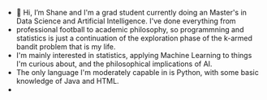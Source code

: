 - 👋 Hi, I’m Shane and I'm a grad student currently doing an Master's in Data Science and Artificial Intelligence. I've done everything from
- professional football to academic philosophy, so programmning and statistics is just a continuation of the exploration phase of the k-armed bandit problem that is my life.
-  I'm mainly interested in statistics, applying Machine Learning to things I'm curious about, and the philosophical implications of AI.
-  The only language I'm moderately capable in is Python, with some basic knowledge of Java and HTML.
-
